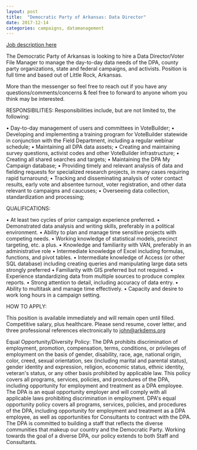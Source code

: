 ```yaml
---
layout: post
title:  "Democratic Party of Arkansas: Data Director"
date: 2017-12-14
categories: campaigns, datamanagement
---
```


[Job description here](https://drive.google.com/file/d/0B9_aAEjlRGgQUzQ1c0k4RXNfdHpMaXQ0aWZIeFRNWC05aTVn/view?usp=sharing)

The Democratic Party of Arkansas is looking to hire a Data Director/Voter File Manager to manage the day-to-day data needs of the DPA, county party organizations, state and federal campaigns, and activists. Position is full time and based out of Little Rock, Arkansas.

More than the messenger so feel free to reach out if you have any questions/comments/concerns & feel free to forward to anyone whom you think may be interested.

RESPONSIBILITIES:
Responsibilities include, but are not limited to, the following:
 
• Day-to-day management of users and committees in VoteBuilder;
• Developing and implementing a training program for VoteBuilder statewide in conjunction with the Field Department, including a regular webinar schedule;
• Maintaining all DPA data assets;
• Creating and maintaining survey questions, activist codes and other VoteBuilder infrastructure;
• Creating all shared searches and targets;
• Maintaining the DPA My Campaign database;
• Providing timely and relevant analysis of data and fielding requests for specialized research projects, in many cases requiring rapid turnaround;
• Tracking and disseminating analysis of voter contact results, early vote and absentee turnout, voter registration, and other data relevant to campaigns and caucuses;
• Overseeing data collection, standardization and processing;
 
QUALIFICATIONS:
 
• At least two cycles of prior campaign experience preferred.
• Demonstrated data analysis and writing skills, preferably in a political environment.
• Ability to plan and manage time sensitive projects with competing needs.
• Working knowledge of statistical models, precinct targeting, etc. a plus.
• Knowledge and familiarity with VAN, preferably in an administrative role
• Intermediate knowledge of Excel including formulas, functions, and pivot tables.
• Intermediate knowledge of Access (or other SQL database) including creating queries and manipulating large data sets strongly preferred
• Familiarity with GIS preferred but not required.
• Experience standardizing data from multiple sources to produce complex reports.
• Strong attention to detail, including accuracy of data entry.
• Ability to multitask and manage time effectively.
• Capacity and desire to work long hours in a campaign setting.
 
HOW TO APPLY:
 
This position is available immediately and will remain open until filled.  Competitive salary, plus healthcare.  Please send resume, cover letter, and three professional references electronically to john@arkdems.org
 
Equal Opportunity/Diversity Policy: The DPA prohibits discrimination of employment, promotion, compensation, terms, conditions, or privileges of employment on the basis of gender, disability, race, age, national origin, color, creed, sexual orientation, sex (including marital and parental status), gender identity and expression, religion, economic status, ethnic identity, veteran's status, or any other basis prohibited by applicable law. This policy covers all programs, services, policies, and procedures of the DPA, including opportunity for employment and treatment as a DPA employee. The DPA is an equal opportunity employer and will comply with all applicable laws prohibiting discrimination in employment.
 DPA's equal opportunity policy covers all programs, services, policies, and procedures of the DPA, including opportunity for employment and treatment as a DPA employee, as well as opportunities for Consultants to contract with the DPA.
The DPA is committed to building a staff that reflects the diverse communities that makeup our country and the Democratic Party. Working towards the goal of a diverse DPA, our policy extends to both Staff and Consultants.
